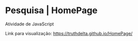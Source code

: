 # Pesquisa | HomePage
 Atividade de JavaScript

 Link para visualização:
 https://truthdelta.github.io/HomePage/
